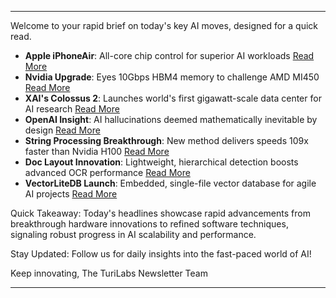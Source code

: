 <hr />
<p>Welcome to your rapid brief on today's key AI moves, designed for a quick read.</p>
<ul>
<li><strong>Apple iPhoneAir</strong>: All-core chip control for superior AI workloads <a href="https://www.cnbc.com/2025/09/21/apple-now-controls-all-core-iphone-chips-prioritizing-ai-workloads.html">Read More</a></li>
<li><strong>Nvidia Upgrade</strong>: Eyes 10Gbps HBM4 memory to challenge AMD MI450 <a href="https://www.tomshardware.com/pc-components/gpus/nvidia-wants-10gbps-hbm4-to-rival-amd-mi450">Read More</a></li>
<li><strong>XAI's Colossus 2</strong>: Launches world's first gigawatt-scale data center for AI research <a href="https://semianalysis.com/2025/09/16/xais-colossus-2-first-gigawatt-datacenter/">Read More</a></li>
<li><strong>OpenAI Insight</strong>: AI hallucinations deemed mathematically inevitable by design <a href="https://www.computerworld.com/article/4059383/openai-admits-ai-hallucinations-are-mathematically-inevitable-not-just-engineering-flaws.html">Read More</a></li>
<li><strong>String Processing Breakthrough</strong>: New method delivers speeds 109x faster than Nvidia H100 <a href="https://ashvardanian.com/posts/stringwars-on-gpus/">Read More</a></li>
<li><strong>Doc Layout Innovation</strong>: Lightweight, hierarchical detection boosts advanced OCR performance <a href="https://arxiv.org/abs/2203.09638">Read More</a></li>
<li><strong>VectorLiteDB Launch</strong>: Embedded, single-file vector database for agile AI projects <a href="https://github.com/vectorlitedb/vectorlitedb">Read More</a></li>
</ul>
<p>Quick Takeaway: Today's headlines showcase rapid advancements from breakthrough hardware innovations to refined software techniques, signaling robust progress in AI scalability and performance.</p>
<p>Stay Updated: Follow us for daily insights into the fast-paced world of AI!</p>
<p>Keep innovating,
The TuriLabs Newsletter Team</p>
<hr />